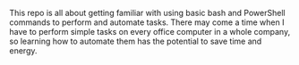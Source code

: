 This repo is all about getting familiar with using basic bash and PowerShell commands to perform and automate tasks. There may come a time when I have to perform simple tasks on every office computer in a whole company, so learning how to automate them has the potential to save time and energy.
